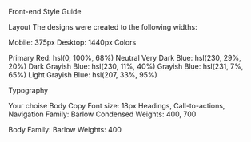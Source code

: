 Front-end Style Guide

Layout
The designs were created to the following widths:

Mobile: 375px
Desktop: 1440px
Colors

Primary
Red: hsl(0, 100%, 68%)
Neutral
Very Dark Blue: hsl(230, 29%, 20%)
Dark Grayish Blue: hsl(230, 11%, 40%)
Grayish Blue: hsl(231, 7%, 65%)
Light Grayish Blue: hsl(207, 33%, 95%)




Typography



Your choise
Body Copy
Font size: 18px
Headings, Call-to-actions, Navigation
Family: Barlow Condensed
Weights: 400, 700


Body
Family: Barlow
Weights: 400
